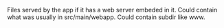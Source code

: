 Files served by the app if it has a web server embeded in it. Could contain what was usually in src/main/webapp. Could contain subdir like www.
